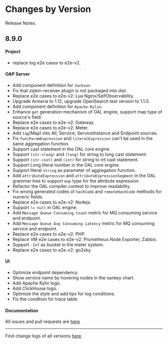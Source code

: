 Changes by Version
==================
Release Notes.

8.9.0
------------------
#### Project

* replace log e2e cases to e2e-v2.

#### OAP Server

* Add component definition for `Jackson`.
* Fix that zipkin-receiver plugin is not packaged into dist.
* Replace e2e cases to e2e-v2: Lua Nginx/SelfObservability.
* Upgrade Armeria to 1.12, upgrade OpenSearch test version to 1.1.0.
* Add component definition for `Apache-Kylin`.
* Enhance `get` generation mechanism of OAL engine, support map type of source's field.
* Replace e2e cases to e2e-v2: Gateway.
* Replace e2e cases to e2e-v2: Meter.
* Add `tag`(Map) into All, Service, ServiceInstance and Endpoint sources.
* Fix `funcParamExpression` and `literalExpression` can't be used in the same aggregation function.
* Support cast statement in the OAL core engine.
* Support `(str->long)` and `(long)` for string to long cast statement.
* Support `(str->int)` and `(int)` for string to int cast statement.
* Support Long literal number in the OAL core engine.
* Support literal `string` as parameter of aggregation function.
* Add `attributeExpression` and `attributeExpressionSegment` in the OAL grammar tree to support `map` type for the
  attribute expression.
* Refactor the OAL compiler context to improve readability.
* Fix wrong generated codes of `hashCode` and `remoteHashCode` methods for numeric fields.
* Replace e2e cases to e2e-v2: Nodejs.
* Support `!= null` in OAL engine.
* Add `Message Queue Consuming Count` metric for MQ consuming service and endpoint.
* Add `Message Queue Avg Consuming Latency` metric for MQ consuming service and endpoint.
* Replace e2e cases to e2e-v2: PHP.
* Replace VM e2e cases to e2e-v2: Prometheus Node Exporter, Zabbix.
* Support `-Inf` as bucket in the meter system.
* Replace e2e cases to e2e-v2: go2sky.

#### UI

* Optimize endpoint dependency.
* Show service name by hovering nodes in the sankey chart.
* Add Apache Kylin logo.
* Add ClickHouse logo.
* Optimize the style and add tips for log conditions.
* Fix the condition for trace table.

#### Documentation

All issues and pull requests are [here](https://github.com/apache/skywalking/milestone/101?closed=1)

------------------
Find change logs of all versions [here](changes).

